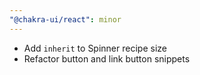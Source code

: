 ```yaml
---
"@chakra-ui/react": minor
---
```


- Add `inherit` to Spinner recipe size
- Refactor button and link button snippets

